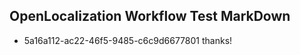 ## OpenLocalization Workflow Test MarkDown
* 5a16a112-ac22-46f5-9485-c6c9d6677801 
thanks!<!--HONumber=Mar16_HO3-->
